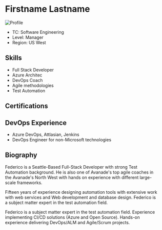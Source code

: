# Firstname Lastname

![Profile](./images/profile.png)

* TC: Software Engineering
* Level: Manager
* Region: US West

## Skills

* Full Stack Developer
* Azure Architec
* DevOps Coach
* Agile methodologies
* Test Automation

## Certifications

## DevOps Experience

* Azure DevOps, Attlasian, Jenkins
* DevOps Engineer for non-Microsoft technologies

## Biography

Federico is a Seattle-Based Full-Stack Developer with strong Test Automation background. He is also one of Avanade's top agile coaches in the Avanade's North West with hands on experience with different large-scale frameworks.

Fifteen years of experience designing automation tools with extensive work with web services and Web development and database design. Federico is a subject matter expert in the test automation field.

Federico is a subject matter expert in the test automation field. Experience implementing CI/CD solutions (Azure and Open Source). Hands-on experience delivering DevOps/ALM and Agile/Scrum projects. 
